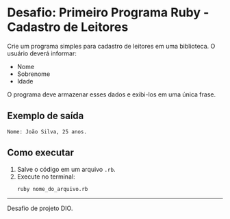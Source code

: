 # Desafio: Primeiro Programa Ruby - Cadastro de Leitores

Crie um programa simples para cadastro de leitores em uma biblioteca. O usuário deverá informar:

- Nome
- Sobrenome
- Idade

O programa deve armazenar esses dados e exibi-los em uma única frase.

## Exemplo de saída

```
Nome: João Silva, 25 anos.
```

## Como executar

1. Salve o código em um arquivo `.rb`.
2. Execute no terminal:
   ```bash
   ruby nome_do_arquivo.rb
   ```

---
Desafio de projeto DIO.

